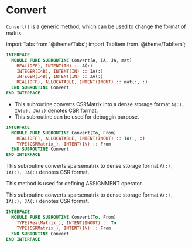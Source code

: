 # Convert

`Convert()` is a generic method, which can be used to change the format of matrix.

import Tabs from '@theme/Tabs';
import TabItem from '@theme/TabItem';

<Tabs>
<TabItem value="interface" label="📝 Interface 1" default>

```fortran
INTERFACE
  MODULE PURE SUBROUTINE Convert(A, IA, JA, mat)
    REAL(DFP), INTENT(IN) :: A(:)
    INTEGER(I4B), INTENT(IN) :: IA(:)
    INTEGER(I4B), INTENT(IN) :: JA(:)
    REAL(DFP), ALLOCATABLE, INTENT(INOUT) :: mat(:, :)
  END SUBROUTINE Convert
END INTERFACE
```

- This subroutine converts CSRMatrix into a dense storage format `A(:), IA(:), JA(:)` denotes CSR format.
- This subroutine can be used for debuggin purpose.

</TabItem>

<TabItem value="iface2" label="Interface 2">

```fortran
INTERFACE
  MODULE PURE SUBROUTINE Convert(To, From)
    REAL(DFP), ALLOCATABLE, INTENT(INOUT) :: To(:, :)
    TYPE(CSRMatrix_), INTENT(IN) :: From
  END SUBROUTINE Convert
END INTERFACE
```

This subroutine converts sparsematrix to dense storage format `A(:), IA(:), JA(:)` denotes CSR format.

This method is used for defining ASSIGNMENT operator.

</TabItem>

<TabItem value="iface3" label="Interface 3">

This subroutine converts sparsematrix to dense storage format `A(:), IA(:), JA(:)` denotes CSR format.

```fortran
INTERFACE
  MODULE PURE SUBROUTINE Convert(To, From)
    TYPE(RealMatrix_), INTENT(INOUT) :: To
    TYPE(CSRMatrix_), INTENT(IN) :: From
  END SUBROUTINE Convert
END INTERFACE
```

</TabItem>

<TabItem value="close" label="◉ Close">

</TabItem>
</Tabs>
